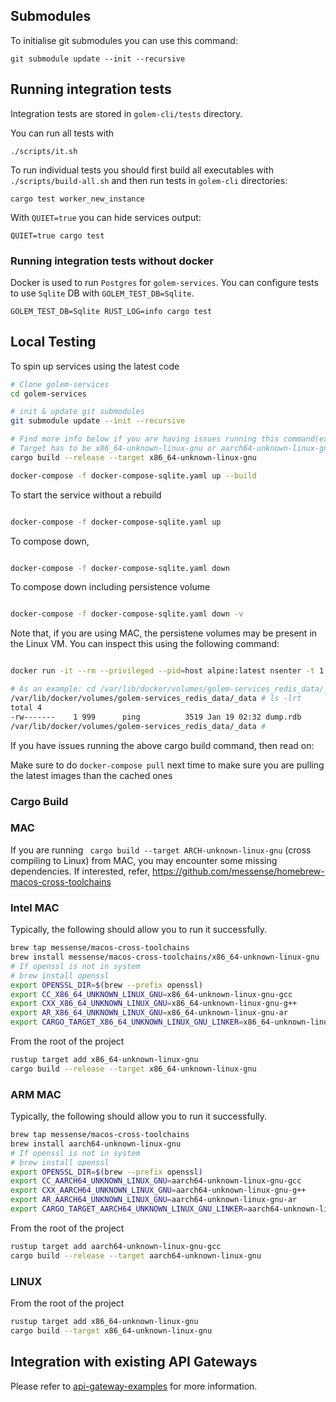 ## Submodules

To initialise git submodules you can use this command:
```shell
git submodule update --init --recursive
```

## Running integration tests

Integration tests are stored in `golem-cli/tests` directory.

You can run all tests with
```shell
./scripts/it.sh
```

To run individual tests you should first build all executables with `./scripts/build-all.sh` and then run tests in `golem-cli` directories:
```shell
cargo test worker_new_instance
```

With `QUIET=true` you can hide services output:
```shell
QUIET=true cargo test
```

### Running integration tests without docker

Docker is used to run `Postgres` for `golem-services`. You can configure tests to use `Sqlite` DB with `GOLEM_TEST_DB=Sqlite`.
```shell
GOLEM_TEST_DB=Sqlite RUST_LOG=info cargo test
```

## Local Testing

To spin up services using the latest code

```bash
# Clone golem-services
cd golem-services

# init & update git submodules
git submodule update --init --recursive

# Find more info below if you are having issues running this command(example: Running from MAC may fail)
# Target has to be x86_64-unknown-linux-gnu or aarch64-unknown-linux-gnu-gcc
cargo build --release --target x86_64-unknown-linux-gnu

docker-compose -f docker-compose-sqlite.yaml up --build
```
To start the service without a rebuild

```bash

docker-compose -f docker-compose-sqlite.yaml up

```

To compose down,

```bash

docker-compose -f docker-compose-sqlite.yaml down

```

To compose down including persistence volume

```bash

docker-compose -f docker-compose-sqlite.yaml down -v

```

Note that, if you are using MAC, the persistene volumes may be present in the Linux VM. You can inspect this using the following command:

```bash

docker run -it --rm --privileged --pid=host alpine:latest nsenter -t 1 -m -u -n -i sh

# As an example: cd /var/lib/docker/volumes/golem-services_redis_data/_data
/var/lib/docker/volumes/golem-services_redis_data/_data # ls -lrt
total 4
-rw-------    1 999      ping          3519 Jan 19 02:32 dump.rdb
/var/lib/docker/volumes/golem-services_redis_data/_data #

```

If you have issues running the above cargo build command, then read on:

Make sure to do `docker-compose pull` next time to make sure you are pulling the latest images than the cached ones

### Cargo Build

### MAC
If you are running ` cargo build --target ARCH-unknown-linux-gnu` (cross compiling to Linux) from MAC, you may encounter
some missing dependencies. If interested, refer, https://github.com/messense/homebrew-macos-cross-toolchains

### Intel MAC

Typically, the following should allow you to run it successfully.

```bash
brew tap messense/macos-cross-toolchains
brew install messense/macos-cross-toolchains/x86_64-unknown-linux-gnu
# If openssl is not in system
# brew install openssl 
export OPENSSL_DIR=$(brew --prefix openssl)
export CC_X86_64_UNKNOWN_LINUX_GNU=x86_64-unknown-linux-gnu-gcc
export CXX_X86_64_UNKNOWN_LINUX_GNU=x86_64-unknown-linux-gnu-g++
export AR_X86_64_UNKNOWN_LINUX_GNU=x86_64-unknown-linux-gnu-ar
export CARGO_TARGET_X86_64_UNKNOWN_LINUX_GNU_LINKER=x86_64-unknown-linux-gnu-gcc
```

From the root of the project

```bash
rustup target add x86_64-unknown-linux-gnu
cargo build --release --target x86_64-unknown-linux-gnu
```

### ARM MAC

Typically, the following should allow you to run it successfully.

```bash
brew tap messense/macos-cross-toolchains
brew install aarch64-unknown-linux-gnu
# If openssl is not in system
# brew install openssl 
export OPENSSL_DIR=$(brew --prefix openssl)
export CC_AARCH64_UNKNOWN_LINUX_GNU=aarch64-unknown-linux-gnu-gcc
export CXX_AARCH64_UNKNOWN_LINUX_GNU=aarch64-unknown-linux-gnu-g++
export AR_AARCH64_UNKNOWN_LINUX_GNU=aarch64-unknown-linux-gnu-ar
export CARGO_TARGET_AARCH64_UNKNOWN_LINUX_GNU_LINKER=aarch64-unknown-linux-gnu-gcc
```

From the root of the project

```bash
rustup target add aarch64-unknown-linux-gnu-gcc
cargo build --release --target aarch64-unknown-linux-gnu
```

### LINUX

From the root of the project

```bash
rustup target add x86_64-unknown-linux-gnu
cargo build --target x86_64-unknown-linux-gnu
```

## Integration with existing API Gateways

Please refer to [api-gateway-examples](api-gateway-examples) for more information.